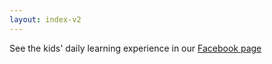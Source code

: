```yaml
---
layout: index-v2
---
```

See the kids' daily learning experience in our <a href="http://www.facebook.com/cmdcph" target="_blank" class="yellow-text"> <i class="facebook fa fa-facebook-square"></i> Facebook page</a>